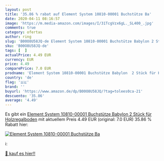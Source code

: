 ```yaml
---
layout: post
title: '35.86 % rabat auf Element System 10810-00001 Buchstütze Ba'
date: 2020-04-11 08:16:57
image: 'https://m.media-amazon.com/images/I/31TcgVzx6gL._SL400_.jpg'
comments: true
category: ofertas
author: ring
slug: 'B00O8U58JQ-de Element System 10810-00001 Buchstütze Babylon 2 Stück für...'
sku: 'B00O8U58JQ-de'
tags: [  ]
actualPrice: 4.49 EUR
currency: EUR
price: 4.49
comparePrice: 7.0 EUR
prodname: 'Element System 10810-00001 Buchstütze Babylon  2 Stück für Holzregalboden'
country: 'de'
flag: '🇩🇪'
brand: ''
buyurl: 'https://www.amazon.de/dp/B00O8U58JQ/?tag=tolees0ca-21'
descuento: '35.86'
average: '4.49'
---
```


Es gibt ein [Element System 10810-00001 Buchstütze Babylon  2 Stück für Holzregalboden](https://www.amazon.de/dp/B00O8U58JQ/?tag=tolees0ca-21) mit aktuellem Preis 4.49 EUR (original: 7.0 EUR) 35.86 % Rabatt hier:

[![Element System 10810-00001 Buchstütze Ba](https://m.media-amazon.com/images/I/31TcgVzx6gL._SL400_.jpg)](https://www.amazon.de/dp/B00O8U58JQ/?tag=tolees0ca-21)

ℹ️:


[🛒 kauf es hier!!](https://www.amazon.de/dp/B00O8U58JQ/?tag=tolees0ca-21)
